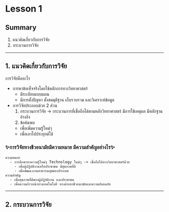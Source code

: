 # Lesson 1

## Summary

1. แนวคิดเกี่ยวกับการวิจัย
2. กระบวนการวิจัย

___

## 1. แนวคิดเกี่ยวกับการวิจัย
การวิจัยคืออะไร
- การหาข้อเท็จจริงโดยใช้หลักการทางวิทยาศาสตร์
  - มีระเบียบแบบแผน
  - มีการตั้งปัญหา ตั้งสมมุติฐาน เก็บรวบรวม และวิเคราะห์ข้อมูล 
- การวิจัยประกอบด้วย 2 ส่วน
  1. กระบวนการวิจัย -> กระบวนการที่เชื่อถือได้ตามหลักวิทยาศาสตร์ มีการใช้เหตุผล มีหลักฐานอ้างอิง
  2. ข้อค้นพบ
    - เพื่อเพิ่มความรู้ใหม่ๆ
    - เพื่อเอาไปประยุกต์ใช้

### :sparkles:การวิจัยทางชีวอนามัยมีความหมาย มีความสำคัญอย่างไร:sparkles:

```
ความหมาย
  - การศึกษาหาความรู้ใหม่ๆ Technology ใหม่ๆ -> เชื่อถือได้ทางวิทยาศาสตร์ด้วย
    - เพื่อผู้ปฏิบัติงานหรือประชาชน มีสุขภาพที่ดี
    - เพื่อพัฒนางานสาธารณสุขของประเทศ 
ความสำคัญ
  - เพื่อสุขภาพที่ดีของผู้ปฏิบัติงาน และประชาชน
  - เพื่อความก้าวหน้าทางเทคโนโลยี ทางด้ายอาชีวอนามัยและความปลอดภัย
```
___
## 2. กระบวนการวิจัย
